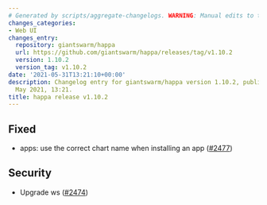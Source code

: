 ```yaml
---
# Generated by scripts/aggregate-changelogs. WARNING: Manual edits to this files will be overwritten.
changes_categories:
- Web UI
changes_entry:
  repository: giantswarm/happa
  url: https://github.com/giantswarm/happa/releases/tag/v1.10.2
  version: 1.10.2
  version_tag: v1.10.2
date: '2021-05-31T13:21:10+00:00'
description: Changelog entry for giantswarm/happa version 1.10.2, published on 31
  May 2021, 13:21.
title: happa release v1.10.2
---
```


## Fixed

- apps: use the correct chart name when installing an app ([#2477](https://github.com/giantswarm/happa/pull/2477))

## Security

- Upgrade ws ([#2474](https://github.com/giantswarm/happa/pull/2474))

